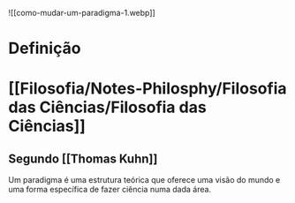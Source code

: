 ![[como-mudar-um-paradigma-1.webp]]
# Definição

# [[Filosofia/Notes-Philosphy/Filosofia das Ciências/Filosofia das Ciências]]
## Segundo [[Thomas Kuhn]]
Um paradigma é uma estrutura teórica que oferece uma visão do mundo e uma forma específica de fazer ciência numa dada área.

